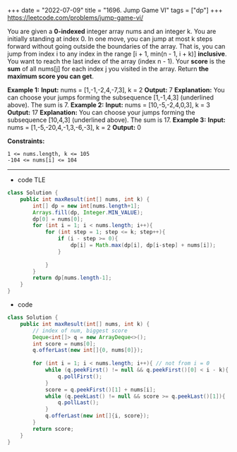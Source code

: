 +++ 
date = "2022-07-09"
title = "1696. Jump Game VI"
tags = ["dp"]
+++
https://leetcode.com/problems/jump-game-vi/

You are given a **0-indexed** integer array nums and an integer k.
You are initially standing at index 0. In one move, you can jump at most k steps forward without going outside the boundaries of the array. That is, you can jump from index i to any index in the range [i + 1, min(n - 1, i + k)] **inclusive**.
You want to reach the last index of the array (index n - 1). Your **score** is the **sum** of all nums[j] for each index j you visited in the array.
Return __the **maximum score** you can get__.
 
**Example 1:**
**Input:** nums = [1,-1,-2,4,-7,3], k = 2 **Output:** 7 **Explanation:** You can choose your jumps forming the subsequence [1,-1,4,3] (underlined above). The sum is 7. 
**Example 2:**
**Input:** nums = [10,-5,-2,4,0,3], k = 3 **Output:** 17 **Explanation:** You can choose your jumps forming the subsequence [10,4,3] (underlined above). The sum is 17. 
**Example 3:**
**Input:** nums = [1,-5,-20,4,-1,3,-6,-3], k = 2 **Output:** 0 
 
**Constraints:**
 	
	1 <= nums.length, k <= 105 	
	-104 <= nums[i] <= 104

---
- code TLE
```java
class Solution {
    public int maxResult(int[] nums, int k) {
        int[] dp = new int[nums.length+1];
        Arrays.fill(dp, Integer.MIN_VALUE);
        dp[0] = nums[0];
        for (int i = 1; i < nums.length; i++){
            for (int step = 1; step <= k; step++){
                if (i - step >= 0){
                    dp[i] = Math.max(dp[i], dp[i-step] + nums[i]);    
                }
                
            }
        }
        return dp[nums.length-1];
    }
}
```
- code
```java
class Solution {
    public int maxResult(int[] nums, int k) {
        // index of num, biggest score
        Deque<int[]> q = new ArrayDeque<>();
        int score = nums[0];
        q.offerLast(new int[]{0, nums[0]});
        
        for (int i = 1; i < nums.length; i++){ // not from i = 0
            while (q.peekFirst() != null && q.peekFirst()[0] < i - k){
                q.pollFirst();
            }
            score = q.peekFirst()[1] + nums[i];
            while (q.peekLast() != null && score >= q.peekLast()[1]){
                q.pollLast();
            }
            q.offerLast(new int[]{i, score});
        }
        return score;
    }
}
```
